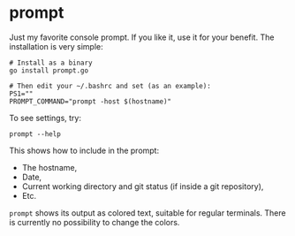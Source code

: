 # prompt

<!-- toc -->
<!-- /toc -->

Just my favorite console prompt. If you like it, use it for your benefit. The installation is very simple:

```shell
# Install as a binary
go install prompt.go

# Then edit your ~/.bashrc and set (as an example):
PS1=""
PROMPT_COMMAND="prompt -host $(hostname)"
```

To see settings, try:

```shell
prompt --help
```

This shows how to include in the prompt:

- The hostname, 
- Date, 
- Current working directory and git status (if inside a git repository),
- Etc.

`prompt` shows its output as colored text, suitable for regular terminals. There is currently no possibility to change the colors.
